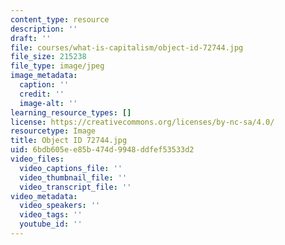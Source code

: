 ```yaml
---
content_type: resource
description: ''
draft: ''
file: courses/what-is-capitalism/object-id-72744.jpg
file_size: 215238
file_type: image/jpeg
image_metadata:
  caption: ''
  credit: ''
  image-alt: ''
learning_resource_types: []
license: https://creativecommons.org/licenses/by-nc-sa/4.0/
resourcetype: Image
title: Object ID 72744.jpg
uid: 6bdb605e-e85b-474d-9948-ddfef53533d2
video_files:
  video_captions_file: ''
  video_thumbnail_file: ''
  video_transcript_file: ''
video_metadata:
  video_speakers: ''
  video_tags: ''
  youtube_id: ''
---
```

